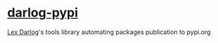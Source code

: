 # [darlog-pypi](https://pypi.org/project/darlog-pypi/)

[Lex Darlog](https://github.com/Lex-DRL)'s tools library automating packages publication to pypi.org
